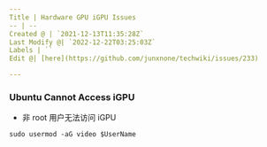 ```yaml
---
Title | Hardware GPU iGPU Issues
-- | --
Created @ | `2021-12-13T11:35:28Z`
Last Modify @| `2022-12-22T03:25:03Z`
Labels | ``
Edit @| [here](https://github.com/junxnone/techwiki/issues/233)

---
```



### Ubuntu Cannot Access iGPU

- 非 root 用户无法访问 iGPU

```
sudo usermod -aG video $UserName
```
